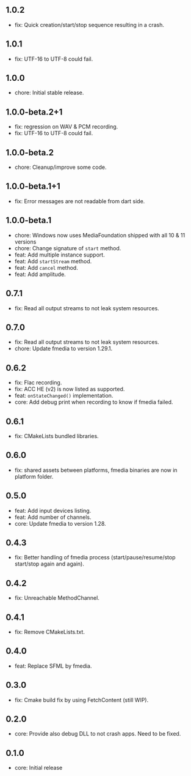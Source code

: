 ## 1.0.2
* fix: Quick creation/start/stop sequence resulting in a crash.

## 1.0.1
* fix: UTF-16 to UTF-8 could fail.

## 1.0.0
* chore: Initial stable release.

## 1.0.0-beta.2+1
* fix: regression on WAV & PCM recording.
* fix: UTF-16 to UTF-8 could fail.

## 1.0.0-beta.2
* chore: Cleanup/improve some code.

## 1.0.0-beta.1+1
* fix: Error messages are not readable from dart side.

## 1.0.0-beta.1
* chore: Windows now uses MediaFoundation shipped with all 10 & 11 versions
* chore: Change signature of `start` method.
* feat: Add multiple instance support.
* feat: Add `startStream` method.
* feat: Add `cancel` method.
* feat: Add amplitude.

## 0.7.1
- fix: Read all output streams to not leak system resources.

## 0.7.0
- fix: Read all output streams to not leak system resources.
- chore: Update fmedia to version 1.29.1. 

## 0.6.2
- fix: Flac recording.
- fix: ACC HE (v2) is now listed as supported.
- feat: `onStateChanged()` implementation.
- core: Add debug print when recording to know if fmedia failed.

## 0.6.1
- fix: CMakeLists bundled libraries.

## 0.6.0
- fix: shared assets between platforms, fmedia binaries are now in platform folder.

## 0.5.0
- feat: Add input devices listing.
- feat: Add number of channels.
- core: Update fmedia to version 1.28.

## 0.4.3
* fix: Better handling of fmedia process (start/pause/resume/stop start/stop again and again).

## 0.4.2
* fix: Unreachable MethodChannel.

## 0.4.1
* fix: Remove CMakeLists.txt.

## 0.4.0
* feat: Replace SFML by fmedia.

## 0.3.0
* fix: Cmake build fix by using FetchContent (still WIP).

## 0.2.0
* core: Provide also debug DLL to not crash apps. Need to be fixed.

## 0.1.0
* core: Initial release